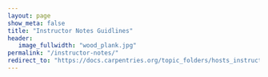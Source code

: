 ```yaml
---
layout: page
show_meta: false
title: "Instructor Notes Guidlines"
header:
   image_fullwidth: "wood_plank.jpg"
permalink: "/instructor-notes/"
redirect_to: "https://docs.carpentries.org/topic_folders/hosts_instructors/instructor_tips.html"
---
```


